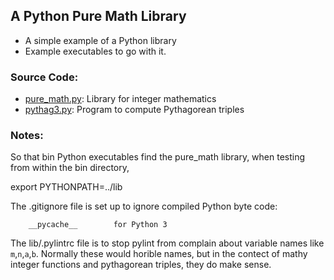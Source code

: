 ## A Python Pure Math Library
* A simple example of a Python library
* Example executables to go with it.

### Source Code:

* [pure\_math.py](lib/pure_math.py): Library for integer mathematics
* [pythag3.py](bin/pythag3.py): Program to compute Pythagorean triples

### Notes:

So that bin Python executables find the pure\_math library, when testing from
within the bin directory,

  export PYTHONPATH=../lib

The .gitignore file is set up to ignore compiled Python byte code:
```
    __pycache__        for Python 3
```

The lib/.pylintrc file is to stop pylint from complain about variable
names like `m`,`n`,`a`,`b`.  Normally these would horible names, but
in the contect of mathy integer functions and pythagorean triples,
they do make sense. 
